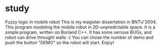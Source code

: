 # study
Fuzzy logic in mobile robot
This is my magister dissertation in BNTU'2004.
This program modeling the mobile robot in 2D-unpredictable space.
It is a simple program, written on Borland C++.
It has some serious BUGs, and robot can drive throught walls -)
You can chose the number of demo and push the button "DEMO" so the robot will start. 
Enjoy!

